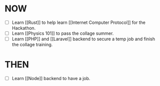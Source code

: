 # NOW

- [ ] Learn [[Rust]] to help learn [[Internet Computer Protocol]] for the Hackathon.
- [ ] Learn [[Physics 101]] to pass the collage summer.
- [ ] Learn [[PHP]]  and [[Laravel]] backend to secure a temp job and finish the collage training.

# THEN

- [ ] Learn [[Node]] backend to have a job.